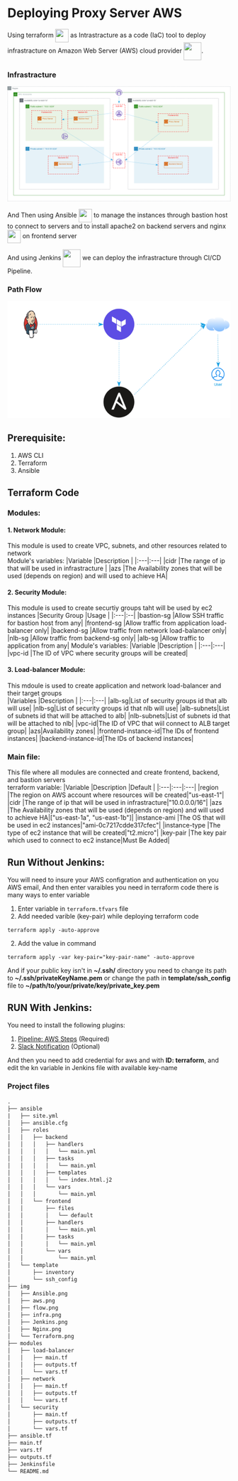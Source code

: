 # Deploying Proxy Server AWS

Using terraform <img src="img/Terraform.png" width="30" height="30" align="center"/> as Intrastracture as a code (IaC) tool to deploy infrastracture on Amazon Web Server (AWS) cloud provider <img src="img/aws.png" width="40" height="40" align="center"/>.

### Infrastracture
<img src="img/infra.png" alt="infra"/>

And Then using Ansible <img src="img/Ansible.png" width="30" height="30" align="center"/> to manage the instances through bastion host to connect to servers and to install apache2 on backend servers and nginx <img src="img/Nginx.png" width="30" height="30" align="center"/> on frontend server

And using Jenkins <img src="img/Jenkins.png" width="40" height="40" align="center"/> we can deploy the infrastracture through CI/CD Pipeline.

### Path Flow
<img src="img/flow.png" alt="flow"/>

## Prerequisite:
1. AWS CLI
2. Terraform
3. Ansible

## Terraform Code
### Modules:
#### 1. Network Module:
This module is used to create VPC, subnets, and other resources related to network \
Module's variables:
|Variable |Description |
|:---|:---|
|cidr |The range of ip that will be used in infrastracture |
|azs |The Availability zones that will be used (depends on region) and will used to achieve HA|
#### 2. Security Module:
This module is used to create securtiy groups taht will be used by ec2 instances
|Security Group |Usage |
|:---|:--|
|bastion-sg |Allow SSH traffic for bastion host from any|
|frontend-sg |Allow traffic from application load-balancer only|
|backend-sg |Allow traffic from network load-balancer only|
|nlb-sg |Allow traffic from backend-sg only|
|alb-sg |Allow traffic to application from any|
Module's variables:
|Variable |Description |
|:---|:---|
|vpc-id |The ID of VPC where security groups will be created|
#### 3. Load-balancer Module:
This mdoule is used to create application and network load-balancer and their target groups \
|Variables |Description |
|:---|:---|
|alb-sg|List of security groups id that alb will use|
|nlb-sg|List of security groups id that nlb will use|
|alb-subnets|List of subnets id that will be attached to alb|
|nlb-subnets|List of subnets id that will be attached to nlb|
|vpc-id|The ID of VPC that wiil connect to ALB target group|
|azs|Availability zones|
|frontend-instance-id|The IDs of frontend instances|
|backend-instance-id|The IDs of backend instances|
### Main file:
This file where all modules are connected and create frontend, backend, and bastion servers \
terraform variable:
|Variable |Description |Default |
|:---|:---|:---|
|region |The region on AWS account where resources will be created|"us-east-1"|
|cidr |The range of ip that will be used in infrastracture|"10.0.0.0/16"|
|azs |The Availability zones that will be used (depends on region) and will used to achieve HA|["us-east-1a", "us-east-1b"]|
|instance-ami |The OS that will be used in ec2 instances|"ami-0c7217cdde317cfec"|
|instance-type |The type of ec2 instance that will be created|"t2.micro"|
|key-pair |The key pair which used to connect to ec2 instance|Must Be Added|

## Run Without Jenkins:
You will need to insure your AWS configration and authentication on you AWS email, And then enter varaibles you need in terraform code there is many ways to enter variable
1. Enter variable in `terraform.tfvars` file
2. Add needed varible (key-pair) while deploying terraform code
```
terraform apply -auto-approve
```
2. Add the value in command
```
terraform apply -var key-pair="key-pair-name" -auto-approve
```

And if your public key isn't in **~/.ssh/** directory you need to change its path to **~/.ssh/privateKeyName.pem** or change the path in **template/ssh_config** file to **~/path/to/your/private/key/private_key.pem**


## RUN With Jenkins:
You need to install the following plugins:
1. [Pipeline: AWS Steps](https://plugins.jenkins.io/pipeline-aws/) (Required)
2. [Slack Notification](https://plugins.jenkins.io/slack/) (Optional) 

And then you need to add credential for aws and with **ID: terraform**, and edit the kn variable in Jenkins file with available key-name

### Project files
```
.
├── ansible
|   ├── site.yml
│   ├── ansible.cfg
│   ├── roles
│   │   ├── backend
│   │   │   ├── handlers
│   │   │   │   └── main.yml
│   │   │   ├── tasks
│   │   │   │   └── main.yml
│   │   │   ├── templates
│   │   │   │   └── index.html.j2
│   │   │   └── vars
│   │   │       └── main.yml
│   │   └── frontend
│   │       ├── files
│   │       │   └── default
│   │       ├── handlers
│   │       │   └── main.yml
│   │       ├── tasks
│   │       │   └── main.yml
│   │       └── vars
│   │           └── main.yml
│   └── template
│       ├── inventory
│       └── ssh_config
├── img
│   ├── Ansible.png
│   ├── aws.png
│   ├── flow.png
│   ├── infra.png
│   ├── Jenkins.png
│   ├── Nginx.png
│   └── Terraform.png
├── modules
│   ├── load-balancer
│   │   ├── main.tf
│   │   ├── outputs.tf
│   │   └── vars.tf
│   ├── network
│   │   ├── main.tf
│   │   ├── outputs.tf
│   │   └── vars.tf
│   └── security
│       ├── main.tf
│       ├── outputs.tf
│       └── vars.tf
├── ansible.tf
├── main.tf
├── vars.tf
├── outputs.tf
├── Jenkinsfile
└── README.md
```
